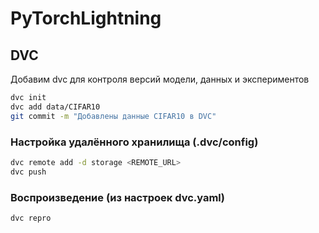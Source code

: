 # PyTorchLightning

## DVC

Добавим dvc для контроля версий модели, данных и экспериментов

```bash
dvc init
dvc add data/CIFAR10
git commit -m "Добавлены данные CIFAR10 в DVC"
```

### Настройка удалённого хранилища (.dvc/config)
```bash
dvc remote add -d storage <REMOTE_URL> 
dvc push
```

### Воспроизведение (из настроек dvc.yaml)

```bash
dvc repro
```